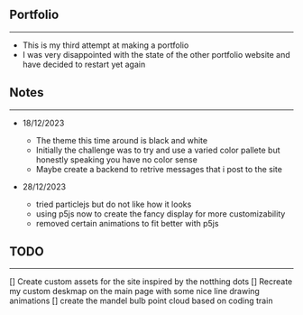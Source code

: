 ## Portfolio

---

- This is my third attempt at making a portfolio
- I was very disappointed with the state of the other portfolio website and have decided to restart yet again

## Notes

---

- 18/12/2023

  - The theme this time around is black and white
  - Initially the challenge was to try and use a varied color pallete but honestly speaking you have no color sense
  - Maybe create a backend to retrive messages that i post to the site

- 28/12/2023
  - tried particlejs but do not like how it looks
  - using p5js now to create the fancy display for more customizability
  - removed certain animations to fit better with p5js

## TODO

---

[] Create custom assets for the site inspired by the notthing dots
[] Recreate my custom deskmap on the main page with some nice line drawing animations
[] create the mandel bulb point cloud based on coding train
